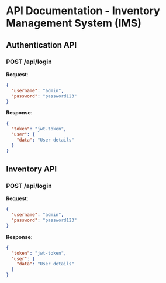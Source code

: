 # API Documentation - Inventory Management System (IMS)

## Authentication API

### POST /api/login

**Request**:

```json
{
  "username": "admin",
  "password": "password123"
}
```

**Response**:

```json
{
  "token": "jwt-token",
  "user": {
    "data": "User details"
  }
}
```

## Inventory API

### POST /api/login

**Request**:

```json
{
  "username": "admin",
  "password": "password123"
}
```

**Response**:

```json
{
  "token": "jwt-token",
  "user": {
    "data": "User details"
  }
}
```
